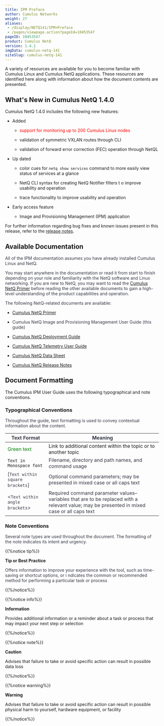 ```yaml
---
title: IPM Preface
author: Cumulus Networks
weight: 27
aliases:
 - /display/NETQ141/IPM+Preface
 - /pages/viewpage.action?pageId=10453547
pageID: 10453547
product: Cumulus NetQ
version: 1.4.1
imgData: cumulus-netq-141
siteSlug: cumulus-netq-141
---
```

A variety of resources are available for you to become familiar with
Cumulus Linux and Cumulus NetQ applications. These resources are
identified here along with information about how the document contents
are presented.

## <span>What's New in Cumulus NetQ 1.4.0</span>

Cumulus NetQ 1.4.0 includes the following new features:

  - Added
    
      - <span style="color: #ff0000;"> support for monitoring up to 200
        Cumulus Linux nodes </span>
    
      - validation of symmetric VXLAN routes through CLI
    
      - validation of forward error correction (FEC) operation through
        NetQL

  - Up dated
    
      - color cues for `netq show services` command to more easily view
        status of services at a glance
    
      - NetQ CLI syntax for creating NetQ Notifier filters t o improve
        usability and operation
    
      - trace functionality to improve usability and operation

  - Early access feature
    
      - Image and Provisioning Management (IPM) application

For further information regarding bug fixes and known issues present in
this release, refer to the [release
notes](https://support.cumulusnetworks.com/hc/en-us/articles/360005898274).
<span style="color: #353744;"> </span>

## <span>Available Documentation</span>

<span style="color: #36424a;"> <span style="color: #353744;"> All of the
IPM documentation assumes you have already installed Cumulus Linux and
NetQ. </span> </span>

<span style="color: #36424a;"> <span style="color: #353744;"> You may
start anywhere in the documentation or read it from start to finish
depending on your role and familiarity with the NetQ software and Linux
networking. </span> </span> <span style="color: #353744;"> If you are
new to NetQ, you may want to read the [Cumulus
NetQ Primer](/version/cumulus-netq-141/) before reading the other
available documents to gain a high-level understanding of the product
capabilities and operation. </span>

<span style="color: #353744;"> The following NetQ-related documents are
available: </span>

  - [Cumulus NetQ Primer](/version/cumulus-netq-141/)

  - <span style="color: #353744;"> Cumulus NetQ Image and Provisioning
    Management User Guide (this guide) </span>

  - [Cumulus NetQ Deployment
    Guide](/version/cumulus-netq-141/Cumulus-NetQ-Deployment-Guide/)
    <span style="color: #353744;"> </span>

  - <span style="color: #353744;"> [Cumulus NetQ Telemetry User
    Guide](/version/cumulus-netq-141/Cumulus-NetQ-Telemetry-User-Guide/)
    </span>

  - [Cumulus NetQ Data
    Sheet](https://cumulusnetworks.com/learn/web-scale-networking-resources/product-collateral/netq-data-sheet/)

  - [Cumulus NetQ Release
    Notes](https://support.cumulusnetworks.com/hc/en-us/articles/360005898274)

## <span>Document Formatting</span>

The Cumulus IPM User Guide uses the following typographical and note
conventions.

### <span>Typographical Conventions</span>

<span style="color: #353744;"> Throughout the guide, text formatting is
used to convey contextual information about the content. </span>

| **<span style="color: #353744;"> Text Format </span>**                   | **<span style="color: #353744;"> Meaning </span>**                                                                                                                                                                       |
| ------------------------------------------------------------------------ | ------------------------------------------------------------------------------------------------------------------------------------------------------------------------------------------------------------------------ |
| <span style="color: #008000;"> Green text </span>                        | Link to additional content within the topic or to another topic                                                                                                                                                          |
| `Text in Monospace font`                                                 | <span style="color: #353744;"> Filename, directory and path names, and command usage </span>                                                                                                                             |
| <span style="color: #353744;"> \[`Text within square brackets`\] </span> | <span style="color: #353744;"> Optional command parameters; may be presented in mixed case or all caps text </span>                                                                                                      |
| <span style="color: #353744;"> \<`Text within angle brackets`\> </span>  | <span style="color: #353744;"> Required command parameter values–variables that are to be replaced with a relevant value; <span style="color: #353744;"> may be presented in mixed case or all caps text </span> </span> |

### <span>Note Conventions </span>

<span style="color: #353744;"> Several note types are used throughout
the document. The formatting of the note indicates its intent and
urgency. </span>

{{%notice tip%}}

**Tip or Best Practice**

<span style="color: #353744;"> Offers information to improve your
experience with the tool, such as time-saving or shortcut options, or i
</span> <span style="color: #353744;"> ndicates the common or
recommended method for performing a particular task or process </span>

{{%/notice%}}

{{%notice info%}}

**Information**

Provides additional information or a reminder about a task or process
that may impact your next step or selection

{{%/notice%}}

{{%notice note%}}

**Caution**

Advises that failure to take or avoid specific action can result in
possible data loss

{{%/notice%}}

{{%notice warning%}}

**Warning**

Advises that failure to take or avoid specific action can result in
possible physical harm to yourself, hardware equipment, or facility

{{%/notice%}}

<article id="html-search-results" class="ht-content" style="display: none;">

</article>

<footer id="ht-footer">

</footer>

